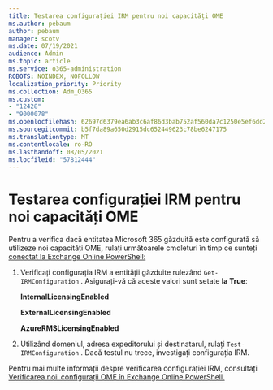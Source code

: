 ```yaml
---
title: Testarea configurației IRM pentru noi capacități OME
ms.author: pebaum
author: pebaum
manager: scotv
ms.date: 07/19/2021
audience: Admin
ms.topic: article
ms.service: o365-administration
ROBOTS: NOINDEX, NOFOLLOW
localization_priority: Priority
ms.collection: Adm_O365
ms.custom:
- "12428"
- "9000078"
ms.openlocfilehash: 62697d6379ea6ab3c6af86d3bab752af560da7c1250e5ef6dd2a3eae8023a05e
ms.sourcegitcommit: b5f7da89a650d2915dc652449623c78be6247175
ms.translationtype: MT
ms.contentlocale: ro-RO
ms.lasthandoff: 08/05/2021
ms.locfileid: "57812444"
---
```

# <a name="test-irm-configuration-for-new-ome-capabilities"></a>Testarea configurației IRM pentru noi capacități OME

Pentru a verifica dacă entitatea Microsoft 365 găzduită este configurată să utilizeze noi capacități OME, rulați următoarele cmdleturi în timp ce sunteți [conectat la Exchange Online PowerShell:](/powershell/exchange/exchange-online-powershell)


1. Verificați configurația IRM a entității găzduite rulezând `Get-IRMConfiguration` . Asigurați-vă că aceste valori sunt setate **la True**:
    
    **InternalLicensingEnabled**
    
    **ExternalLicensingEnabled**
    
    **AzureRMSLicensingEnabled**

2. Utilizând domeniul, adresa expeditorului și destinatarul, rulați `Test-IRMConfiguration` . Dacă testul nu trece, investigați configurația IRM.

Pentru mai multe informații despre verificarea configurației IRM, consultați [Verificarea noii configurații OME în Exchange Online PowerShell.](/microsoft-365/compliance/set-up-new-message-encryption-capabilities#verify-new-ome-configuration-in-exchange-online-powershell)